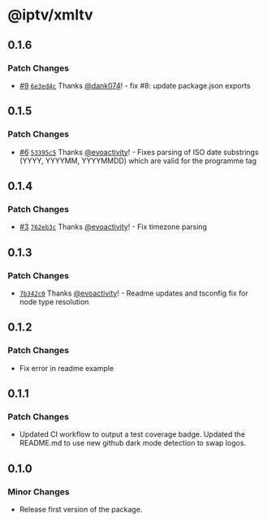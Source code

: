 # @iptv/xmltv

## 0.1.6

### Patch Changes

- [#9](https://github.com/ektotv/xmltv/pull/9) [`6e3ed4c`](https://github.com/ektotv/xmltv/commit/6e3ed4c7abfdd4ee71bba4070c368a7c13b9e2ba) Thanks [@dank074](https://github.com/dank074)! - fix #8: update package.json exports

## 0.1.5

### Patch Changes

- [#6](https://github.com/ektotv/xmltv/pull/6) [`53395c5`](https://github.com/ektotv/xmltv/commit/53395c5db06f767014d665d43977e33b392e5ad6) Thanks [@evoactivity](https://github.com/evoactivity)! - Fixes parsing of ISO date substrings (YYYY, YYYYMM, YYYYMMDD) which are valid for the programme <date> tag

## 0.1.4

### Patch Changes

- [#3](https://github.com/ektotv/xmltv/pull/3) [`762eb3c`](https://github.com/ektotv/xmltv/commit/762eb3c83caa3f3a317a5639f95b5fdba9590a98) Thanks [@evoactivity](https://github.com/evoactivity)! - Fix timezone parsing

## 0.1.3

### Patch Changes

- [`7b342c0`](https://github.com/ektotv/xmltv/commit/7b342c09c84f29a3c724c3245395315fbf99272e) Thanks [@evoactivity](https://github.com/evoactivity)! - Readme updates and tsconfig fix for node type resolution

## 0.1.2

### Patch Changes

- Fix error in readme example

## 0.1.1

### Patch Changes

- Updated CI workflow to output a test coverage badge. Updated the README.md to use new github dark mode detection to swap logos.

## 0.1.0

### Minor Changes

- Release first version of the package.
